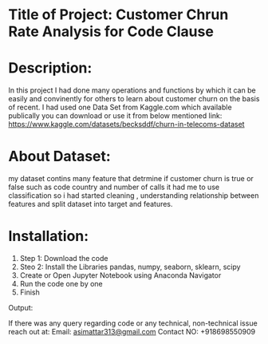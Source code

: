 # Title of Project: Customer Chrun Rate Analysis for Code Clause
 
# Description:
In this project I had done many operations and functions by which it can be easily and convinently for others to learn about customer churn on the basis of recent. I had used one Data Set from Kaggle.com which available publically you can download or use it from below mentioned link: https://www.kaggle.com/datasets/becksddf/churn-in-telecoms-dataset 

# About Dataset:
my dataset contins many feature that detrmine if customer churn is true or false such as code country and number of calls it had me to use classification so i had started cleaning , understanding relationship between features and split dataset into target and features.

# Installation:

1. Step 1: Download the code 
2. Steo 2: Install the Libraries pandas, numpy, seaborn, sklearn, scipy
3. Create or Open Jupyter Notebook using Anaconda Navigator
4. Run the code one by one 
5. Finish


Output: 

If there was any query regarding code or any technical, non-technical issue reach out at:
Email: asimattar313@gmail.com
Contact NO: +918698550909

